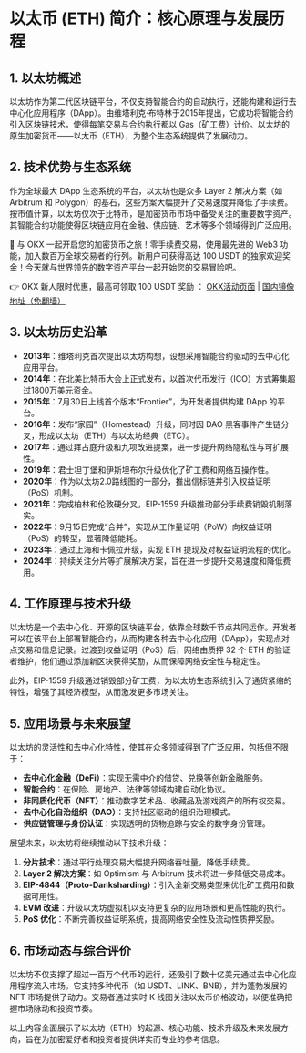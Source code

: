 # 以太币 (ETH) 简介：核心原理与发展历程

## 1. 以太坊概述
以太坊作为第二代区块链平台，不仅支持智能合约的自动执行，还能构建和运行去中心化应用程序（DApp）。由维塔利克·布特林于2015年提出，它成功将智能合约引入区块链技术，使得每笔交易与合约执行都以 Gas（矿工费）计价。以太坊的原生加密货币——以太币（ETH），为整个生态系统提供了发展动力。

## 2. 技术优势与生态系统
作为全球最大 DApp 生态系统的平台，以太坊也是众多 Layer 2 解决方案（如 Arbitrum 和 Polygon）的基石，这些方案大幅提升了交易速度并降低了手续费。按市值计算，以太坊仅次于比特币，是加密货币市场中备受关注的重要数字资产。其智能合约功能使得区块链应用在金融、供应链、艺术等多个领域得到广泛应用。

🚀 与 OKX 一起开启您的加密货币之旅！零手续费交易，使用最先进的 Web3 功能，加入数百万全球交易者的行列。新用户可获得高达 100 USDT 的独家欢迎奖金！今天就与世界领先的数字资产平台一起开始您的交易冒险吧。

👉 OKX 新人限时优惠，最高可领取 100 USDT 奖励 ： [OKX活动页面](https://bit.ly/OKXe) | [国内镜像地址（免翻墙）](https://bit.ly/okX)

## 3. 以太坊历史沿革
- **2013年**：维塔利克首次提出以太坊构想，设想采用智能合约驱动的去中心化应用平台。
- **2014年**：在北美比特币大会上正式发布，以首次代币发行（ICO）方式筹集超过1800万美元资金。
- **2015年**：7月30日上线首个版本“Frontier”，为开发者提供构建 DApp 的平台。
- **2016年**：发布“家园”（Homestead）升级，同时因 DAO 黑客事件产生链分叉，形成以太坊（ETH）与以太坊经典（ETC）。
- **2017年**：通过拜占庭升级和九项改进提案，进一步提升网络隐私性与可扩展性。
- **2019年**：君士坦丁堡和伊斯坦布尔升级优化了矿工费和网络互操作性。
- **2020年**：作为以太坊2.0路线图的一部分，推出信标链并引入权益证明（PoS）机制。
- **2021年**：完成柏林和伦敦硬分叉，EIP-1559 升级推动部分手续费销毁机制落实。
- **2022年**：9月15日完成“合并”，实现从工作量证明（PoW）向权益证明（PoS）的转型，显著降低能耗。
- **2023年**：通过上海和卡佩拉升级，实现 ETH 提现及对权益证明流程的优化。
- **2024年**：持续关注分片等扩展解决方案，旨在进一步提升交易速度和降低费用。

## 4. 工作原理与技术升级
以太坊是一个去中心化、开源的区块链平台，依靠全球数千节点共同运作。开发者可以在该平台上部署智能合约，从而构建各种去中心化应用（DApp），实现点对点交易和信息记录。过渡到权益证明（PoS）后，网络由质押 32 个 ETH 的验证者维护，他们通过添加新区块获得奖励，从而保障网络安全性与稳定性。

此外，EIP-1559 升级通过销毁部分矿工费，为以太坊生态系统引入了通货紧缩的特性，增强了其经济模型，从而激发更多市场关注。

## 5. 应用场景与未来展望
以太坊的灵活性和去中心化特性，使其在众多领域得到了广泛应用，包括但不限于：
- **去中心化金融（DeFi）**：实现无需中介的借贷、兑换等创新金融服务。
- **智能合约**：在保险、房地产、法律等领域构建自动化协议。
- **非同质化代币（NFT）**：推动数字艺术品、收藏品及游戏资产的所有权交易。
- **去中心化自治组织（DAO）**：支持社区驱动的组织治理模式。
- **供应链管理与身份认证**：实现透明的货物追踪与安全的数字身份管理。

展望未来，以太坊将继续推动以下技术升级：
1. **分片技术**：通过平行处理交易大幅提升网络吞吐量，降低手续费。
2. **Layer 2 解决方案**：如 Optimism 与 Arbitrum 技术将进一步降低交易成本。
3. **EIP-4844（Proto-Danksharding）**：引入全新交易类型来优化矿工费用和数据可用性。
4. **EVM 改进**：升级以太坊虚拟机以支持更复杂的应用场景和更高性能的执行。
5. **PoS 优化**：不断完善权益证明系统，提高网络安全性及流动性质押奖励。

## 6. 市场动态与综合评价
以太坊不仅支撑了超过一百万个代币的运行，还吸引了数十亿美元通过去中心化应用程序流入市场。它支持多种代币（如 USDT、LINK、BNB），并为蓬勃发展的 NFT 市场提供了动力。交易者通过实时 K 线图关注以太币价格波动，以便准确把握市场脉动和投资节奏。

以上内容全面展示了以太坊（ETH）的起源、核心功能、技术升级及未来发展方向，旨在为加密爱好者和投资者提供详实而专业的参考信息。